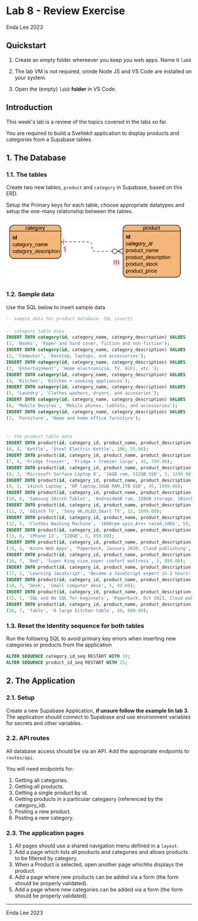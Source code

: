 # Lab 8 - Review Exercise

Enda Lee 2023

## Quickstart

1. Create an empty folder whereever you keep you web apps. Name it `lab8`

2. The lab VM is not required, onnde Node JS and VS Code are installed on your system.
3. Open the (empty) `lab8` **folder** in VS Code.



## Introduction

This week's lab is a review of the topics covered in the labs so far.

You are required to build a Sveltekit application to display products and categories from a Supabase tables.



## 1. The Database

### 1.1. The tables

Create two new tables, `product` and `category` in Supabase, based on this ERD. 

Setup the Primary keys for each table, choose appropriate datatypes and setup the one-many relatonship between the tables.



![product_category_erd](./media/product_category_erd.png)

### 1.2. Sample data

Use the SQL below to insert sample data

```sql
-- sample data for product database- SQL inserts

-- category table data
INSERT INTO category(id, category_name, category_description) VALUES
(1, 'Books', 'Paper and hard cover, fiction and non-fiction');
INSERT INTO category(id, category_name, category_description) VALUES
(2, 'Computer', 'Desktop, laptops, and accessories');
INSERT INTO category(id, category_name, category_description) VALUES
(3, 'Entertainment', 'Home electronicsa, TV, HiFi, etc.');
INSERT INTO category(id, category_name, category_description) VALUES
(4, 'Kitchen', 'Kitchen + cooking appliances');
INSERT INTO category(id, category_name, category_description) VALUES
(5, 'Laundry', 'Clothes washers, dryers, and accesories');
INSERT INTO category(id, category_name, category_description) VALUES
(6, 'Mobile Devices', 'Mobile phones, tablets, and accessories');
INSERT INTO category(id, category_name, category_description) VALUES
(7, 'Furniture', 'Home and home office furniture');


-- the product table data
INSERT INTO product(id, category_id, product_name, product_description, product_stock, product_price) VALUES
(6, 4, 'Kettle', 'Steel Electric Kettle', 100, 55.00);
INSERT INTO product(id, category_id, product_name, product_description, product_stock, product_price) VALUES
(7, 4, 'Fridge freezer', 'Fridge + freezer large', 45, 799.00);
INSERT INTO product(id, category_id, product_name, product_description, product_stock, product_price) VALUES
(8, 2, 'Microsoft Surface Laptop 8', '16GB ram, 512GB SSD', 5, 1299.00);
INSERT INTO product(id, category_id, product_name, product_description, product_stock, product_price) VALUES
(9, 2, '14inch Laptop', 'HP laptop,16GB RAM,1TB SSD', 45, 1099.00);
INSERT INTO product(id, category_id, product_name, product_description, product_stock, product_price) VALUES
(10, 6, 'Samsung 10inch Tablet', 'Android6GB ram, 128GB storage, 10inch screen', 5, 99.00);
INSERT INTO product(id, category_id, product_name, product_description, product_stock, product_price) VALUES
(11, 3, '60inch TV', 'Sony 4K,OLED,Smart TV', 12, 1899.00);
INSERT INTO product(id, category_id, product_name, product_description, product_stock, product_price) VALUES
(12, 5, 'Clothes Washing Machine', '1600rpm spin,A+++ rated,10KG', 50, 699.00);
INSERT INTO product(id, category_id, product_name, product_description, product_stock, product_price) VALUES
(13, 6, 'iPhone 13', '128GB', 5, 850.00);
INSERT INTO product(id, category_id, product_name, product_description, product_stock, product_price) VALUES
(14, 1, 'Azure Web Apps', 'Paperback, January 2020, Cloud publishing', 50, 19.00);
INSERT INTO product(id, category_id, product_name, product_description, product_stock, product_price) VALUES
(16, 7, 'Bed', 'Super King size,super comfort mattress', 5, 899.00);
INSERT INTO product(id, category_id, product_name, product_description, product_stock, product_price) VALUES
(17, 2, 'Learning JavaScript', 'Become a JavaScript expert in 2 hours!', 10, 12.00);
INSERT INTO product(id, category_id, product_name, product_description, product_stock, product_price) VALUES
(18, 7, 'Desk', 'Small computer desk', 5, 99.00);
INSERT INTO product(id, category_id, product_name, product_description, product_stock, product_price) VALUES
(15, 1, 'SQL and No SQL for beginners', 'Paperback, Oct 2021, Cloud publishing', 10, 399.00);
INSERT INTO product(id, category_id, product_name, product_description, product_stock, product_price) VALUES
(20, 7, 'Table', 'A large kitchen table', 40, 800.00);
```


### 1.3. Reset the Identity sequence for both tables

Run the following SQL to avoid primary key errors when inserting new categories or products from the application

```sql
ALTER SEQUENCE category_id_seq RESTART WITH 10;
ALTER SEQUENCE product_id_seq RESTART WITH 25;
```



## 2. The Application

### 2.1. Setup

Create a new Supabase Application, **if unsure follow the example lin lab 3**. The application should connect to Supabase and use environment variables for secrets and other variables.

### 2.2. API routes

All database access should be via an API. Add the appropriate endpoints to `routes/api`. 

You will need endpoints for:

1. Getting all categories.
2. Getting all products.
3. Getting a single product by id.
4. Getting products in a particular categaory (referenced by the category_id).
5. Posting a new product.
6. Posting a new category.

### 2.3. The application pages

1. All pages should use a shared navigation menu defined in a `layout`.
2.  Add a page which lists all products and categories and allows products to be filtered by category.
3. When a Product is selected, open another page whichhs displays the product.
4. Add a page where new products can be added via a form (the form should be properly validated).
5. Add a page where new categories can be added via a form (the form should be properly validated).



------

Enda Lee 2023

